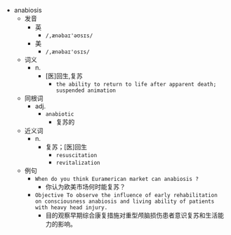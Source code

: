 - anabiosis
  - 发音
    - 英
      - `/,ænəbaɪ'əʊsɪs/`
    - 美
      - `/,ænəbaɪ'osɪs/`
  - 词义
    - n.
      - [医]回生,复苏
        - `the ability to return to life after apparent death; suspended animation `
  - 同根词
    - adj.
      - `anabiotic`
        - 复苏的
  - 近义词
    - n.
      - 复苏；[医]回生
        - `resuscitation`
        - `revitalization`
  - 例句
    - `When do you think Euramerican market can anabiosis ?`
      - 你认为欧美市场何时能复苏？
    - `Objective To observe the influence of early rehabilitation on consciousness anabiosis and living ability of patients with heavy head injury.`
      - 目的观察早期综合康复措施对重型颅脑损伤患者意识复苏和生活能力的影响。

